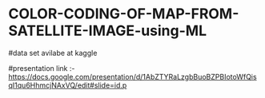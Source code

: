 # COLOR-CODING-OF-MAP-FROM-SATELLITE-IMAGE-using-ML

#data set avilabe at kaggle

#presentation link :-https://docs.google.com/presentation/d/1AbZTYRaLzgbBuoBZPBIotoWfQisqI1qu6HhmcjNAxVQ/edit#slide=id.p
